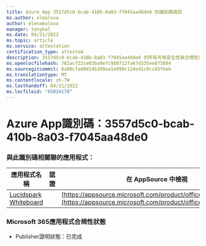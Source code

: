```yaml
---
title: Azure App 3557d5c0-bcab-410b-8a03-f7045aa48de0 的識別碼資訊
ms.author: elmalova
author: elenamalova
manager: tonybal
ms.date: 04/21/2022
ms.topic: article
ms.service: attestation
certification_type: attested
description: 3557d5c0-bcab-410b-8a03-f7045aa48de0 的所有可用安全性與合規性資訊。
ms.openlocfilehash: 782acf22ce03ba0efc9b0712fa67d335ee875884
ms.sourcegitcommit: 6a86cfad0d14b309aa1e990c124ed1c0cc85fbeb
ms.translationtype: MT
ms.contentlocale: zh-TW
ms.lasthandoff: 04/21/2022
ms.locfileid: "65024170"
---
```

# <a name="azure-app-id-3557d5c0-bcab-410b-8a03-f7045aa48de0"></a>Azure App識別碼：3557d5c0-bcab-410b-8a03-f7045aa48de0


### <a name="apps-associated-with-this-id"></a>與此識別碼相關聯的應用程式：
| **應用程式名稱** | **認證** | **在 AppSource 中檢視** |
|--------------|---------------|-----------------------|
| [Lucidspark Whiteboard](../forward/WA200002583.md) |  | [https://appsource.microsoft.com/product/office/WA200002583](https://appsource.microsoft.com/product/office/WA200002583) |

### <a name="microsoft-365-app-compliance-status"></a>Microsoft 365應用程式合規性狀態
- Publisher證明狀態：已完成
